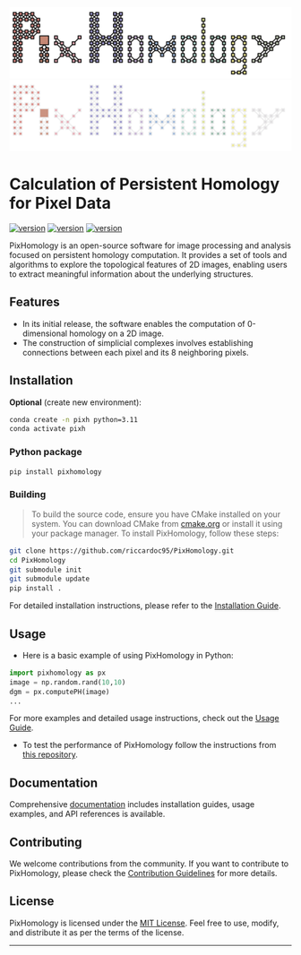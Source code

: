 ![Light](https://github.com/riccardoc95/PixHomology/blob/main/docs/images/logo_color_light.png#gh-light-mode-only)
![Dark](https://github.com/riccardoc95/PixHomology/blob/main/docs/images/logo_color_dark.png#gh-dark-mode-only)

# Calculation of Persistent Homology for Pixel Data
[![version](https://img.shields.io/badge/version-0.0.1alpha-yellow.svg)](https://github.com/riccardoc95/PixHomology/releases/tag/alpha_v0.0.1)
[![version](https://img.shields.io/badge/python-11.5-version.svg)](https://www.python.org/)
[![version](https://img.shields.io/badge/gcc-15.0.0-version.svg)](https://gcc.gnu.org/)

PixHomology is an open-source software for image processing and analysis focused on persistent homology computation. It provides a set of tools and algorithms to explore the topological features of 2D images, enabling users to extract meaningful information about the underlying structures. 

## Features

- In its initial release, the software enables the computation of 0-dimensional homology on a 2D image.
- The construction of simplicial complexes involves establishing connections between each pixel and its 8 neighboring pixels.
  
## Installation

**Optional** (create new environment):
```bash
conda create -n pixh python=3.11
conda activate pixh
```

### Python package
```bash
pip install pixhomology
```

### Building
> To build the source code, ensure you have CMake installed on your system. You can download CMake from [cmake.org](cmake.org) or install it using your package manager. 
To install PixHomology, follow these steps:

```bash
git clone https://github.com/riccardoc95/PixHomology.git
cd PixHomology
git submodule init
git submodule update
pip install .
```

For detailed installation instructions, please refer to the [Installation Guide](docs/installation.rst).

## Usage

- Here is a basic example of using PixHomology in Python:

```python
import pixhomology as px
image = np.random.rand(10,10)
dgm = px.computePH(image)
...
```
For more examples and detailed usage instructions, check out the [Usage Guide](docs/usage.rst).

- To test the performance of PixHomology follow the instructions from [this repository](https://github.com/riccardoc95/TS2Benchmark).

## Documentation

Comprehensive [documentation](https://riccardoc95.github.io/PixHomology/) includes installation guides, usage examples, and API references is available.

## Contributing

We welcome contributions from the community. If you want to contribute to PixHomology, please check the [Contribution Guidelines](CONTRIBUTING.md) for more details.

## License

PixHomology is licensed under the [MIT License](LICENSE). Feel free to use, modify, and distribute it as per the terms of the license.

---
